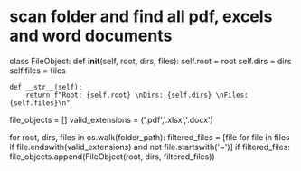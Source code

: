 # scan folder and find all pdf, excels and word documents

class FileObject:
    def __init__(self, root, dirs, files):
        self.root = root
        self.dirs = dirs
        self.files = files
        
    def __str__(self):
        return f"Root: {self.root} \nDirs: {self.dirs} \nFiles: {self.files}\n"
    
file_objects = []
valid_extensions = ('.pdf','.xlsx','.docx')

for root, dirs, files in os.walk(folder_path):
    filtered_files = [file for file in files if file.endswith(valid_extensions) and not file.startswith('~')]
    if filtered_files:
        file_objects.append(FileObject(root, dirs, filtered_files))
